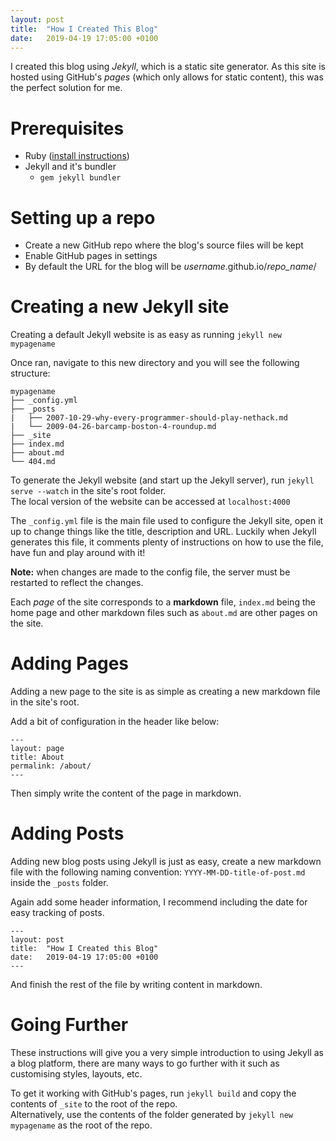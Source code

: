 ```yaml
---
layout: post
title:  "How I Created This Blog"
date:   2019-04-19 17:05:00 +0100
---
```

I created this blog using *Jekyll*, which is a static site generator.
As this site is hosted using GitHub's *pages* (which only allows for static content), this was the perfect solution for me.

# Prerequisites

* Ruby ([install instructions](https://www.ruby-lang.org/en/documentation/installation/)) 
* Jekyll and it's bundler
    + `gem jekyll bundler`

# Setting up a repo

* Create a new GitHub repo where the blog's source files will be kept
* Enable GitHub pages in settings
* By default the URL for the blog will be *username*.github.io/*repo_name*/

# Creating a new Jekyll site

Creating a default Jekyll website is as easy as running `jekyll new mypagename`  

Once ran, navigate to this new directory and you will see the following structure: 

```
mypagename
├── _config.yml
├── _posts
|   ├── 2007-10-29-why-every-programmer-should-play-nethack.md
|   └── 2009-04-26-barcamp-boston-4-roundup.md
├── _site
├── index.md
├── about.md
└── 404.md
```
To generate the Jekyll website (and start up the Jekyll server), run `jekyll serve --watch` in the site's root folder.  
The local version of the website can be accessed at `localhost:4000`

The `_config.yml` file is the main file used to configure the Jekyll site, open it up to change things like the title, description and URL.
Luckily when Jekyll generates this file, it comments plenty of instructions on how to use the file, have fun and play around with it!  

**Note:** when changes are made to the config file, the server must be restarted to reflect the changes.

Each *page* of the site corresponds to a **markdown** file, `index.md` being the home page and other markdown files such as `about.md` are other pages on the site. 

# Adding Pages

Adding a new page to the site is as simple as creating a new markdown file in the site's root.

Add a bit of configuration in the header like below:

```
---
layout: page
title: About
permalink: /about/
---
```

Then simply write the content of the page in markdown. 

# Adding Posts

Adding new blog posts using Jekyll is just as easy, create a new markdown file with the following naming convention: `YYYY-MM-DD-title-of-post.md` inside the `_posts` folder.  
 
Again add some header information, I recommend including the date for easy tracking of posts.

```
---
layout: post
title:  "How I Created this Blog"
date:   2019-04-19 17:05:00 +0100
---
```

And finish the rest of the file by writing content in markdown. 

# Going Further

These instructions will give you a very simple introduction to using Jekyll as a blog platform, there are many ways to go further with it such as customising styles, layouts, etc.  

To get it working with GitHub's pages, run `jekyll build` and copy the contents of `_site` to the root of the repo.  
Alternatively, use the contents of the folder generated by `jekyll new mypagename` as the root of the repo.
